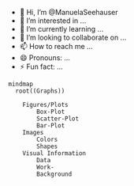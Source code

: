 - 👋 Hi, I’m @ManuelaSeehauser
- 👀 I’m interested in ...
- 🌱 I’m currently learning ...
- 💞️ I’m looking to collaborate on ...
- 📫 How to reach me ...
- 😄 Pronouns: ...
- ⚡ Fun fact: ...

<!---
ManuelaSeehauser/ManuelaSeehauser is a ✨ special ✨ repository because its `README.md` (this file) appears on your GitHub profile.
You can click the Preview link to take a look at your changes.
--->
```mermaid
mindmap
  root((Graphs))
    
    Figures/Plots
        Box-Plot
        Scatter-Plot
        Bar-Plot
    Images
        Colors
        Shapes
    Visual Information
        Data
        Work-
        Background
    
```
